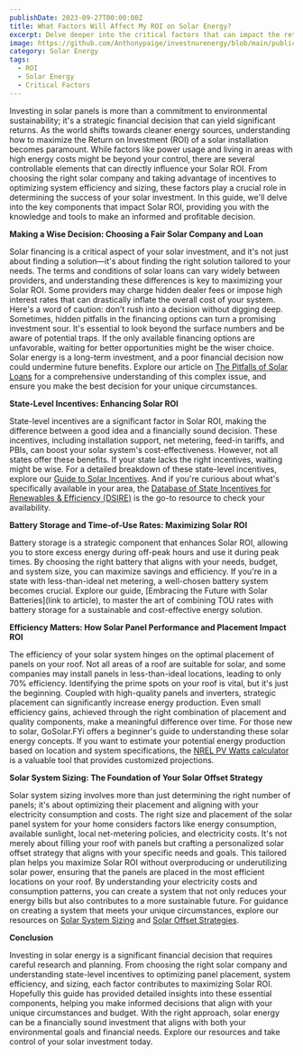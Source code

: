 ```yaml
---
publishDate: 2023-09-27T00:00:00Z
title: What Factors Will Affect My ROI on Solar Energy?
excerpt: Delve deeper into the critical factors that can impact the return on investment in solar energy.
image: https://github.com/Anthonypaige/investnurenergy/blob/main/public/images/cover-art/SLR-5-cover-art.jpg?raw=true
category: Solar Energy
tags:
  - ROI
  - Solar Energy
  - Critical Factors
---
```


Investing in solar panels is more than a commitment to environmental sustainability; it's a strategic financial decision that can yield significant returns. As the world shifts towards cleaner energy sources, understanding how to maximize the Return on Investment (ROI) of a solar installation becomes paramount. While factors like power usage and living in areas with high energy costs might be beyond your control, there are several controllable elements that can directly influence your Solar ROI. From choosing the right solar company and taking advantage of incentives to optimizing system efficiency and sizing, these factors play a crucial role in determining the success of your solar investment. In this guide, we'll delve into the key components that impact Solar ROI, providing you with the knowledge and tools to make an informed and profitable decision.

**Making a Wise Decision: Choosing a Fair Solar Company and Loan**

Solar financing is a critical aspect of your solar investment, and it's not just about finding a solution—it's about finding the right solution tailored to your needs. The terms and conditions of solar loans can vary widely between providers, and understanding these differences is key to maximizing your Solar ROI. Some providers may charge hidden dealer fees or impose high interest rates that can drastically inflate the overall cost of your system. Here's a word of caution: don't rush into a decision without digging deep. Sometimes, hidden pitfalls in the financing options can turn a promising investment sour. It's essential to look beyond the surface numbers and be aware of potential traps. If the only available financing options are unfavorable, waiting for better opportunities might be the wiser choice. Solar energy is a long-term investment, and a poor financial decision now could undermine future benefits. Explore our article on [The Pitfalls of Solar Loans](https://app.stackbit.com/studio/64d6608f12525200bdbe6a49#/blog/navigating-solar-loans:-a-guide-to-avoiding-pitfalls-and-maximizing-benefits/) for a comprehensive understanding of this complex issue, and ensure you make the best decision for your unique circumstances.

**State-Level Incentives: Enhancing Solar ROI**

State-level incentives are a significant factor in Solar ROI, making the difference between a good idea and a financially sound decision. These incentives, including installation support, net metering, feed-in tariffs, and PBIs, can boost your solar system's cost-effectiveness. However, not all states offer these benefits. If your state lacks the right incentives, waiting might be wise. For a detailed breakdown of these state-level incentives, explore our [Guide to Solar Incentives](https://app.stackbit.com/studio/64d6608f12525200bdbe6a49#/blog/maximizing-your-solar-investment:-a-comprehensive-guide-to-state-level-solar-incentives/). And if you're curious about what's specifically available in your area, the [Database of State Incentives for Renewables & Efficiency (DSIRE)](https://www.dsireusa.org/) is the go-to resource to check your availability.

**Battery Storage and Time-of-Use Rates: Maximizing Solar ROI**

Battery storage is a strategic component that enhances Solar ROI, allowing you to store excess energy during off-peak hours and use it during peak times. By choosing the right battery that aligns with your needs, budget, and system size, you can maximize savings and efficiency. If you're in a state with less-than-ideal net metering, a well-chosen battery system becomes crucial. Explore our guide, [Embracing the Future with Solar Batteries](link to article), to master the art of combining TOU rates with battery storage for a sustainable and cost-effective energy solution.

**Efficiency Matters: How Solar Panel Performance and Placement Impact ROI**

The efficiency of your solar system hinges on the optimal placement of panels on your roof. Not all areas of a roof are suitable for solar, and some companies may install panels in less-than-ideal locations, leading to only 70% efficiency. Identifying the prime spots on your roof is vital, but it's just the beginning. Coupled with high-quality panels and inverters, strategic placement can significantly increase energy production. Even small efficiency gains, achieved through the right combination of placement and quality components, make a meaningful difference over time. For those new to solar, GoSolar.FYi offers a beginner's guide to understanding these solar energy concepts. If you want to estimate your potential energy production based on location and system specifications, the [NREL PV Watts calculator](https://pvwatts.nrel.gov/) is a valuable tool that provides customized projections.

**Solar System Sizing: The Foundation of Your Solar Offset Strategy**

Solar system sizing involves more than just determining the right number of panels; it's about optimizing their placement and aligning with your electricity consumption and costs. The right size and placement of the solar panel system for your home considers factors like energy consumption, available sunlight, local net-metering policies, and electricity costs. It's not merely about filling your roof with panels but crafting a personalized solar offset strategy that aligns with your specific needs and goals. This tailored plan helps you maximize Solar ROI without overproducing or underutilizing solar power, ensuring that the panels are placed in the most efficient locations on your roof. By understanding your electricity costs and consumption patterns, you can create a system that not only reduces your energy bills but also contributes to a more sustainable future. For guidance on creating a system that meets your unique circumstances, explore our resources on [Solar System Sizing](#) and [Solar Offset Strategies](#).

**Conclusion**

Investing in solar energy is a significant financial decision that requires careful research and planning. From choosing the right solar company and understanding state-level incentives to optimizing panel placement, system efficiency, and sizing, each factor contributes to maximizing Solar ROI. Hopefully this guide has provided detailed insights into these essential components, helping you make informed decisions that align with your unique circumstances and budget. With the right approach, solar energy can be a financially sound investment that aligns with both your environmental goals and financial needs. Explore our resources and take control of your solar investment today.
